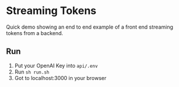 # Streaming Tokens

Quick demo showing an end to end example of a front end streaming tokens from a backend.

## Run
1. Put your OpenAI Key into `api/.env`
2. Run `sh run.sh`
3. Got to localhost:3000 in your browser
